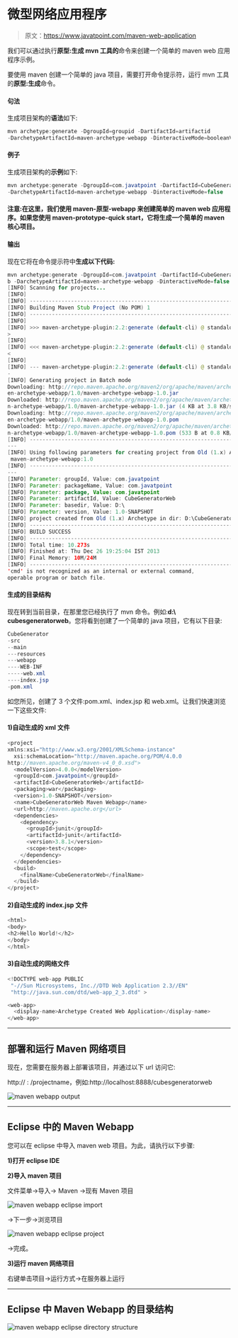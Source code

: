 # 微型网络应用程序

> 原文：<https://www.javatpoint.com/maven-web-application>

我们可以通过执行**原型:生成 **mvn 工具**的**命令来创建一个简单的 maven web 应用程序示例。

要使用 maven 创建一个简单的 java 项目，需要打开命令提示符，运行 mvn 工具的**原型:生成**命令。

#### 句法

生成项目架构的**语法**如下:

```java
mvn archetype:generate -DgroupId=groupid -DartifactId=artifactid 
-DarchetypeArtifactId=maven-archetype-webapp -DinteractiveMode=booleanValue

```

#### 例子

生成项目架构的**示例**如下:

```java
mvn archetype:generate -DgroupId=com.javatpoint -DartifactId=CubeGeneratorWeb 
-DarchetypeArtifactId=maven-archetype-webapp -DinteractiveMode=false

```

#### 注意:在这里，我们使用 maven-原型-webapp 来创建简单的 maven web 应用程序。如果您使用 maven-prototype-quick start，它将生成一个简单的 maven 核心项目。

#### 输出

现在它将在命令提示符中**生成以下代码:**

```java
mvn archetype:generate -DgroupId=com.javatpoint -DartifactId=CubeGeneratorWe
b -DarchetypeArtifactId=maven-archetype-webapp -DinteractiveMode=false
[INFO] Scanning for projects...
[INFO]
[INFO] ------------------------------------------------------------------------
[INFO] Building Maven Stub Project (No POM) 1
[INFO] ------------------------------------------------------------------------
[INFO]
[INFO] >>> maven-archetype-plugin:2.2:generate (default-cli) @ standalone-pom >>
>
[INFO]
[INFO] <<< maven-archetype-plugin:2.2:generate (default-cli) @ standalone-pom <<
<
[INFO]
[INFO] --- maven-archetype-plugin:2.2:generate (default-cli) @ standalone-pom --
-
[INFO] Generating project in Batch mode
Downloading: http://repo.maven.apache.org/maven2/org/apache/maven/archetypes/mav
en-archetype-webapp/1.0/maven-archetype-webapp-1.0.jar
Downloaded: http://repo.maven.apache.org/maven2/org/apache/maven/archetypes/mave
n-archetype-webapp/1.0/maven-archetype-webapp-1.0.jar (4 KB at 3.8 KB/sec)
Downloading: http://repo.maven.apache.org/maven2/org/apache/maven/archetypes/mav
en-archetype-webapp/1.0/maven-archetype-webapp-1.0.pom
Downloaded: http://repo.maven.apache.org/maven2/org/apache/maven/archetypes/mave
n-archetype-webapp/1.0/maven-archetype-webapp-1.0.pom (533 B at 0.8 KB/sec)
[INFO] -------------------------------------------------------------------------
---
[INFO] Using following parameters for creating project from Old (1.x) Archetype:
 maven-archetype-webapp:1.0
[INFO] -------------------------------------------------------------------------
---
[INFO] Parameter: groupId, Value: com.javatpoint
[INFO] Parameter: packageName, Value: com.javatpoint
[INFO] Parameter: package, Value: com.javatpoint
[INFO] Parameter: artifactId, Value: CubeGeneratorWeb
[INFO] Parameter: basedir, Value: D:\
[INFO] Parameter: version, Value: 1.0-SNAPSHOT
[INFO] project created from Old (1.x) Archetype in dir: D:\CubeGeneratorWeb
[INFO] ------------------------------------------------------------------------
[INFO] BUILD SUCCESS
[INFO] ------------------------------------------------------------------------
[INFO] Total time: 10.273s
[INFO] Finished at: Thu Dec 26 19:25:04 IST 2013
[INFO] Final Memory: 10M/24M
[INFO] ------------------------------------------------------------------------
'cmd' is not recognized as an internal or external command,
operable program or batch file.

```

#### 生成的目录结构

现在转到当前目录，在那里您已经执行了 mvn 命令。例如:**d:\ cubesgeneratorweb**。您将看到创建了一个简单的 java 项目，它有以下目录:

```java
CubeGenerator
-src
--main
---resources
---webapp
----WEB-INF
-----web.xml
----index.jsp
-pom.xml

```

如您所见，创建了 3 个文件:pom.xml、index.jsp 和 web.xml。让我们快速浏览一下这些文件:

#### 1)自动生成的 xml 文件

```java
<project  
xmlns:xsi="http://www.w3.org/2001/XMLSchema-instance"
  xsi:schemaLocation="http://maven.apache.org/POM/4.0.0 
http://maven.apache.org/maven-v4_0_0.xsd">
  <modelVersion>4.0.0</modelVersion>
  <groupId>com.javatpoint</groupId>
  <artifactId>CubeGeneratorWeb</artifactId>
  <packaging>war</packaging>
  <version>1.0-SNAPSHOT</version>
  <name>CubeGeneratorWeb Maven Webapp</name>
  <url>http://maven.apache.org</url>
  <dependencies>
    <dependency>
      <groupId>junit</groupId>
      <artifactId>junit</artifactId>
      <version>3.8.1</version>
      <scope>test</scope>
    </dependency>
  </dependencies>
  <build>
    <finalName>CubeGeneratorWeb</finalName>
  </build>
</project>

```

#### 2)自动生成的 index.jsp 文件

```java
<html>
<body>
<h2>Hello World!</h2>
</body>
</html>

```

#### 3)自动生成的网络文件

```java
<!DOCTYPE web-app PUBLIC
 "-//Sun Microsystems, Inc.//DTD Web Application 2.3//EN"
 "http://java.sun.com/dtd/web-app_2_3.dtd" >

<web-app>
  <display-name>Archetype Created Web Application</display-name>
</web-app>

```

* * *

## 部署和运行 Maven 网络项目

现在，您需要在服务器上部署该项目，并通过以下 url 访问它:

http:// <host-name>: <portnumber>/projectname，例如:http://localhost:8888/cubesgeneratorweb</portnumber></host-name>

![maven webapp output](img/c2ec0d83820f6603701c6e4f78cf3bb6.png)

* * *

## Eclipse 中的 Maven Webapp

您可以在 eclipse 中导入 maven web 项目。为此，请执行以下步骤:

**1)打开 eclipse IDE**

**2)导入 maven 项目**

文件菜单->导入-> Maven ->现有 Maven 项目

![maven webapp eclipse import](img/250b6b763ce849940d6fdcf3f5cedb22.png)

->下一步->浏览项目

![maven webapp eclipse project](img/6884ff310ea98ba8876aba76e17407a3.png)

->完成。

**3)运行 maven 网络项目**

右键单击项目->运行方式->在服务器上运行

* * *

## Eclipse 中 Maven Webapp 的目录结构

![maven webapp eclipse directory structure](img/b2bef9b4964c9a6013b71cd5f6274a71.png)